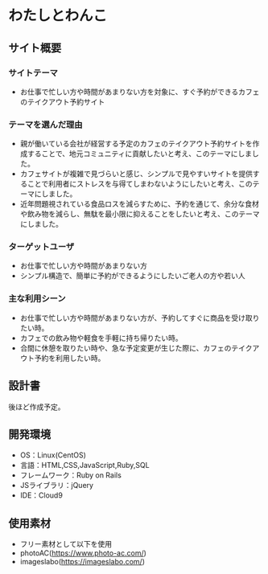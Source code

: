 # わたしとわんこ
## サイト概要
### サイトテーマ
- お仕事で忙しい方や時間があまりない方を対象に、すぐ予約ができるカフェのテイクアウト予約サイト
### テーマを選んだ理由
- 親が働いている会社が経営する予定のカフェのテイクアウト予約サイトを作成することで、地元コミュニティに貢献したいと考え、このテーマにしました。
- カフェサイトが複雑で見づらいと感じ、シンプルで見やすいサイトを提供することで利用者にストレスを与得てしまわないようにしたいと考え、このテーマにしました。
- 近年問題視されている食品ロスを減らすために、予約を通じて、余分な食材や飲み物を減らし、無駄を最小限に抑えることをしたいと考え、このテーマにしました。
### ターゲットユーザ
- お仕事で忙しい方や時間があまりない方
- シンプル構造で、簡単に予約ができるようにしたいご老人の方や若い人
### 主な利用シーン
- お仕事で忙しい方や時間があまりない方が、予約してすぐに商品を受け取りたい時。
- カフェでの飲み物や軽食を手軽に持ち帰りたい時。
- 合間に休憩を取りたい時や、急な予定変更が生じた際に、カフェのテイクアウト予約を利用したい時。
## 設計書
後ほど作成予定。

## 開発環境
- OS：Linux(CentOS)
- 言語：HTML,CSS,JavaScript,Ruby,SQL
- フレームワーク：Ruby on Rails
- JSライブラリ：jQuery
- IDE：Cloud9

## 使用素材
- フリー素材として以下を使用
- photoAC(https://www.photo-ac.com/)
- imageslabo(https://imageslabo.com/)